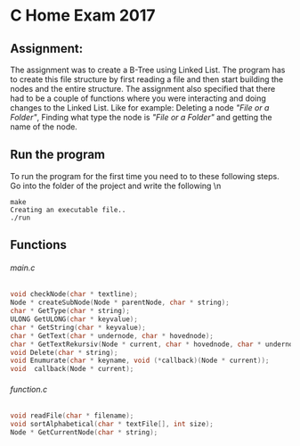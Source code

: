 # C Home Exam 2017

## Assignment: 
The assignment was to create a B-Tree using Linked List. The program has to create
this file structure by first reading a file and then start building the nodes and the entire structure. 
The assignment also specified that there had to be a couple of functions where you were interacting and doing
changes to the Linked List. Like for example: Deleting a node *"File or a Folder"*, Finding what type the 
node is *"File or a Folder"* and getting the name of the node.

## Run the program
To run the program for the first time you need to to these following steps. 
Go into the folder of the project and write the following \n

```
make
Creating an executable file.. 
./run

```

## Functions

###### main.c

```c
void checkNode(char * textline);
Node * createSubNode(Node * parentNode, char * string);
char * GetType(char * string); 
ULONG GetULONG(char * keyvalue);
char * GetString(char * keyvalue);
char * GetText(char * undernode, char * hovednode);
char * GetTextRekursiv(Node * current, char * hovednode, char * undernod); 
void Delete(char * string);
void Enumurate(char * keyname, void (*callback)(Node * current));
void  callback(Node * current); 
```


###### function.c 
```c
void readFile(char * filename);
void sortAlphabetical(char * textFile[], int size);
Node * GetCurrentNode(char * string);
```

    
